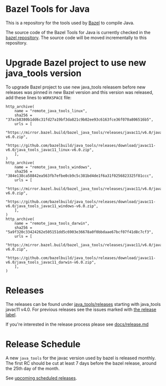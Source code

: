 # Bazel Tools for Java

This is a repository for the tools used by [Bazel](https://bazel.build/) to compile Java.

The source code of the Bazel Tools for Java is currently checked in the [bazel
repository](https://github.com/bazelbuild/bazel). The source code will be moved 
incrementally to this repository.

# Upgrade Bazel project to use new java_tools version

To upgrade Bazel project to use new java_tools releasem before new releases
was pinned in new Bazel version and this version was released, add these lines
to `WORKSPACE` file:

```
http_archive(
    name = "remote_java_tools_linux",
    sha256 = "37acb8380b1dd6c31fd27a19bf3da821c9b02ee93c6163fce36f070a806516b5",
    urls = [
        "https://mirror.bazel.build/bazel_java_tools/releases/javac11/v6.0/java_tools_javac11_linux-v6.0.zip",
        "https://github.com/bazelbuild/java_tools/releases/download/javac11-v6.0/java_tools_javac11_linux-v6.0.zip",
    ],
)
http_archive(
    name = "remote_java_tools_windows",
    sha256 = "384e138ca58842ea563fb7efbe0cb9c5c381bd4de1f6a31f0256823325f81ccc",
    urls = [
        "https://mirror.bazel.build/bazel_java_tools/releases/javac11/v6.0/java_tools_javac11_windows-v6.0.zip",
        "https://github.com/bazelbuild/java_tools/releases/download/javac11-v6.0/java_tools_javac11_windows-v6.0.zip",
    ],
)
http_archive(
    name = "remote_java_tools_darwin",
    sha256 = "5a9f320c33424262e505151dd5c6903e36678a0f0bbdaae67bcf07f41d8c7cf3",
    urls = [
        "https://mirror.bazel.build/bazel_java_tools/releases/javac11/v6.0/java_tools_javac11_darwin-v6.0.zip",
        "https://github.com/bazelbuild/java_tools/releases/download/javac11-v6.0/java_tools_javac11_darwin-v6.0.zip",
    ],
)
```

# Releases

The releases can be found under [java_tools/releases](https://github.com/bazelbuild/java_tools/releases)
starting with java_tools javac11 v4.0.
For previous releases see the issues marked with
[the release label](https://github.com/bazelbuild/java_tools/issues/15).

If you're interested in the release process please see [docs/release.md](docs/release.md)

# Release Schedule

A new `java_tools` for the javac version used by bazel is released monthly.
The first RC should be cut at least 7 days before the bazel release, around the
25th day of the month.

See [upcoming scheduled releases](https://github.com/bazelbuild/java_tools/issues?q=is%3Aopen+is%3Aissue+label%3Arelease).
